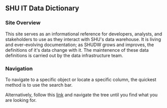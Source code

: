 ## SHU IT Data Dictionary

### Site Overview
This site serves as an informational reference for developers, analysts, and stakeholders to use as they interact with SHU's data warehouse. It is living and ever-evolving documentation; as SHUDW grows and improves, the definitions of it's data change with it. The maintenence of these data definitions is carried out by the data infrastructure team.

### Navigation
To navigate to a specific object or locate a specific column, the quickest method is to use the search bar. 

Alternatively, follow this [link](WI-SANDBOX-ITDI/index.md) and navigate the tree until you find what you are looking for.

